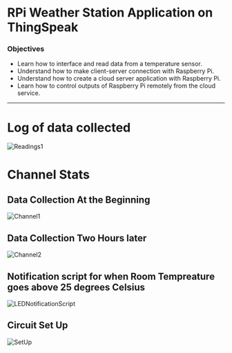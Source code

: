 # RPi Weather Station Application on ThingSpeak

### Objectives
- Learn how to interface and read data from a temperature sensor.
- Understand how to make client-server connection with Raspberry Pi.
- Understand how to create a cloud server application with Raspberry Pi.
- Learn how to control outputs of Raspberry Pi remotely from the cloud service.

---
# Log of data collected
![Readings1](https://user-images.githubusercontent.com/14100297/72582995-a2823d80-38b2-11ea-9a2f-e1ed49906af8.png)

# Channel Stats

## Data Collection At the Beginning
![Channel1](https://user-images.githubusercontent.com/14100297/72582992-a2823d80-38b2-11ea-9878-e765ea97b1c5.png)

## Data Collection Two Hours later
![Channel2](https://user-images.githubusercontent.com/14100297/72582993-a2823d80-38b2-11ea-911a-96f3df55fd50.png)

## Notification script for when Room Tempreature goes above 25 degrees Celsius
![LEDNotificationScript](https://user-images.githubusercontent.com/14100297/72582994-a2823d80-38b2-11ea-92c7-12e0fe8eea9c.png)

## Circuit Set Up
![SetUp](https://user-images.githubusercontent.com/14100297/72582996-a2823d80-38b2-11ea-80b3-d65a616a2f4a.png)
